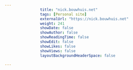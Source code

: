 ```yaml
---
                title: "nick.bouwhuis.net"
                tags: [Personal site]
                externalUrl: "https://nick.bouwhuis.net"
                weight: 241
                showDate: false
                showAuthor: false
                showReadingTime: false
                showEdit: false
                showLikes: false
                showViews: false
                layoutBackgroundHeaderSpace: false
                
---
```

